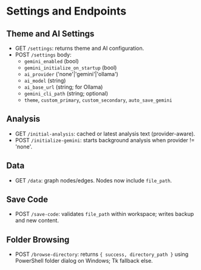 # Settings and Endpoints

## Theme and AI Settings
- GET `/settings`: returns theme and AI configuration.
- POST `/settings` body:
  - `gemini_enabled` (bool)
  - `gemini_initialize_on_startup` (bool)
  - `ai_provider` ('none'|'gemini'|'ollama')
  - `ai_model` (string)
  - `ai_base_url` (string; for Ollama)
  - `gemini_cli_path` (string; optional)
  - `theme`, `custom_primary`, `custom_secondary`, `auto_save_gemini`

## Analysis
- GET `/initial-analysis`: cached or latest analysis text (provider-aware).
- POST `/initialize-gemini`: starts background analysis when provider != 'none'.

## Data
- GET `/data`: graph nodes/edges. Nodes now include `file_path`.

## Save Code
- POST `/save-code`: validates `file_path` within workspace; writes backup and new content.

## Folder Browsing
- POST `/browse-directory`: returns `{ success, directory_path }` using PowerShell folder dialog on Windows; Tk fallback else.
